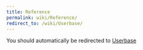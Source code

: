 ```yaml
---
title: Reference
permalink: wiki/Reference/
redirect_to: /wiki/Userbase/
---
```


You should automatically be redirected to [Userbase](/wiki/Userbase/)
